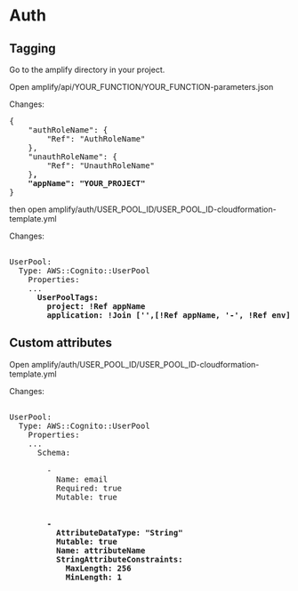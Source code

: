 # Auth

## Tagging
Go to the amplify directory in your project. 

Open amplify/api/YOUR_FUNCTION/YOUR_FUNCTION-parameters.json

Changes:
<pre>
{
    "authRoleName": {
        "Ref": "AuthRoleName"
    },
    "unauthRoleName": {
        "Ref": "UnauthRoleName"
    }<b>,
    "appName": "YOUR_PROJECT"</b>
}
</pre>

then open amplify/auth/USER_POOL_ID/USER_POOL_ID-cloudformation-template.yml

Changes:
<pre> 
UserPool:
  Type: AWS::Cognito::UserPool
    Properties:
    ...
      <b>UserPoolTags:
        project: !Ref appName
        application: !Join ['',[!Ref appName, '-', !Ref env]]</b>
</pre> 

## Custom attributes

Open amplify/auth/USER_POOL_ID/USER_POOL_ID-cloudformation-template.yml

Changes:
<pre> 
UserPool:
  Type: AWS::Cognito::UserPool
    Properties:
    ...
      Schema:
        
        -
          Name: email
          Required: true
          Mutable: true
          
      <b>
        -
          AttributeDataType: "String"
          Mutable: true
          Name: attributeName
          StringAttributeConstraints:
            MaxLength: 256
            MinLength: 1</b>
</pre> 
